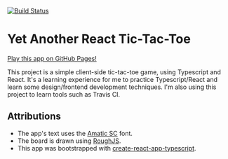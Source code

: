 [![Build Status](https://travis-ci.com/DylanSp/tic-tac-toe-react.svg?branch=master)](https://travis-ci.com/DylanSp/tic-tac-toe-react)

# Yet Another React Tic-Tac-Toe

[Play this app on GitHub Pages!](https://dylansp.github.io/tic-tac-toe-react/)

This project is a simple client-side tic-tac-toe game, using Typescript and React. It's a learning experience for me to practice Typescript/React and learn some design/frontend development techniques. I'm also using this project to learn tools such as Travis CI.


## Attributions

* The app's text uses the [Amatic SC](https://fonts.google.com/specimen/Amatic+SC) font.
* The board is drawn using [RoughJS](https://roughjs.com/).
* This app was bootstrapped with [create-react-app-typescript](https://github.com/wmonk/create-react-app-typescript).